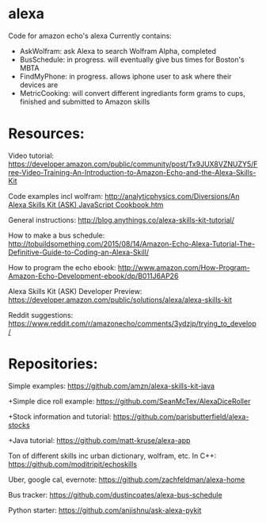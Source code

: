 # alexa
Code for amazon echo's alexa
Currently contains:
- AskWolfram: ask Alexa to search Wolfram Alpha, completed
- BusSchedule: in progress. will eventually give bus times for Boston's MBTA
- FindMyPhone: in progress. allows iphone user to ask where their devices are
- MetricCooking: will convert different ingrediants form grams to cups, finished and submitted to Amazon skills


# Resources:
Video tutorial: https://developer.amazon.com/public/community/post/Tx9JUX8VZNUZY5/Free-Video-Training-An-Introduction-to-Amazon-Echo-and-the-Alexa-Skills-Kit

Code examples incl wolfram: [http://analyticphysics.com/Diversions/An Alexa Skills Kit (ASK) JavaScript Cookbook.htm](http://analyticphysics.com/Diversions/An%20Alexa%20Skills%20Kit%20%28ASK%29%20JavaScript%20Cookbook.htm)

General instructions: http://blog.anythings.co/alexa-skills-kit-tutorial/

How to make a bus schedule: http://tobuildsomething.com/2015/08/14/Amazon-Echo-Alexa-Tutorial-The-Definitive-Guide-to-Coding-an-Alexa-Skill/

How to program the echo ebook: http://www.amazon.com/How-Program-Amazon-Echo-Development-ebook/dp/B011J6AP26

Alexa Skills Kit (ASK) Developer Preview: https://developer.amazon.com/public/solutions/alexa/alexa-skills-kit

Reddit suggestions: https://www.reddit.com/r/amazonecho/comments/3ydzjp/trying_to_develop/

# Repositories:
Simple examples: https://github.com/amzn/alexa-skills-kit-java

+Simple dice roll example: https://github.com/SeanMcTex/AlexaDiceRoller

+Stock information and tutorial: https://github.com/parisbutterfield/alexa-stocks

+Java tutorial: https://github.com/matt-kruse/alexa-app

Ton of different skills inc urban dictionary, wolfram, etc. In C++: https://github.com/moditripit/echoskills

Uber, google cal, evernote: https://github.com/zachfeldman/alexa-home

Bus tracker: https://github.com/dustincoates/alexa-bus-schedule

Python starter: https://github.com/anjishnu/ask-alexa-pykit

